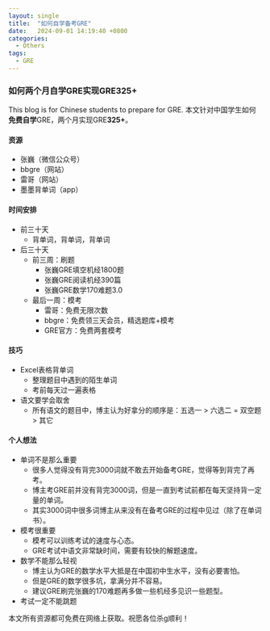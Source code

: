 ```yaml
---
layout: single
title:  "如何自学备考GRE"
date:   2024-09-01 14:19:40 +0800
categories:
  - Others
tags:
  - GRE
---
```

### 如何两个月自学GRE实现GRE325+
This blog is for Chinese students to prepare for GRE.
本文针对中国学生如何**免费自学**GRE，两个月实现GRE**325+**。

#### 资源
- 张巍（微信公众号）
- bbgre（网站）
- 雷哥（网站）
- 墨墨背单词（app）

#### 时间安排
- 前三十天
    - 背单词，背单词，背单词
- 后三十天
    - 前三周：刷题
        - 张巍GRE填空机经1800题
        - 张巍GRE阅读机经390篇
        - 张巍GRE数学170难题3.0
    - 最后一周：模考
        - 雷哥：免费无限次数
        - bbgre：免费领三天会员，精选题库+模考
        - GRE官方：免费两套模考
#### 技巧
- Excel表格背单词
    - 整理题目中遇到的陌生单词
    - 考前每天过一遍表格
- 语文要学会取舍
    - 所有语文的题目中，博主认为好拿分的顺序是：五选一 > 六选二 = 双空题 > 其它
#### 个人想法
- 单词不是那么重要
    - 很多人觉得没有背完3000词就不敢去开始备考GRE，觉得等到背完了再考。
    - 博主考GRE前并没有背完3000词，但是一直到考试前都在每天坚持背一定量的单词。
    - 其实3000词中很多词博主从来没有在备考GRE的过程中见过（除了在单词书）。
- 模考很重要
    - 模考可以训练考试的速度与心态。
    - GRE考试中语文非常缺时间，需要有较快的解题速度。
- 数学不能那么轻视
    - 博主认为GRE的数学水平大抵是在中国初中生水平，没有必要害怕。
    - 但是GRE的数学很多坑，拿满分并不容易。
    - 建议GRE刷完张巍的170难题再多做一些机经多见识一些题型。
- 考试一定不能跳题

本文所有资源都可免费在网络上获取。祝愿各位杀g顺利！
